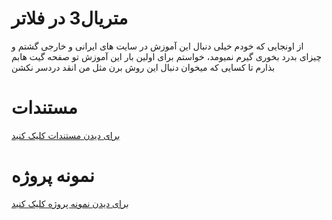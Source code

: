 # متریال3 در فلاتر
از اونجایی که خودم خیلی دنبال این آموزش در سایت های ایرانی و خارجی گشتم و چیزای بدرد بخوری گیرم نمیومد، خواستم برای اولین بار این آموزش تو صفحه گیت هابم بذارم تا کسایی که میخوان دنبال این روش برن مثل من انقد دردسر نکشن 

# مستندات
<a href="#" target="_blank">برای دیدن مستندات کلیک کنید</a>

# نمونه پروژه
<a href="#" target="_blank">برای دیدن نمونه پروژه کلیک کنید</a>